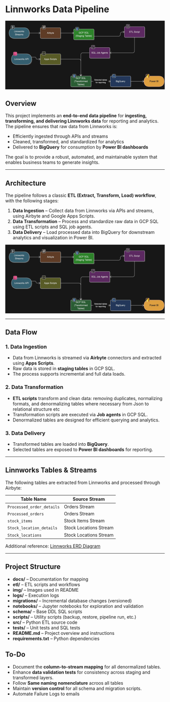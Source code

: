 # Linnworks Data Pipeline

![Architecture](img/arhci_img.jpg)  

## Overview
This project implements an **end-to-end data pipeline** for **ingesting, transforming, and delivering Linnworks data** for reporting and analytics. The pipeline ensures that raw data from Linnworks is:

- Efficiently ingested through APIs and streams  
- Cleaned, transformed, and standardized for analytics  
- Delivered to **BigQuery** for consumption by **Power BI dashboards**  

The goal is to provide a robust, automated, and maintainable system that enables business teams to generate insights.

---

## Architecture
The pipeline follows a classic **ETL (Extract, Transform, Load) workflow**, with the following stages:  

1. **Data Ingestion** – Collect data from Linnworks via APIs and streams, using Airbyte and Google Apps Scripts.  
2. **Data Transformation** – Process and standardize raw data in GCP SQL using ETL scripts and SQL job agents.  
3. **Data Delivery** – Load processed data into BigQuery for downstream analytics and visualization in Power BI.  

![Architecture](img/arhci_img.jpg)  

---

## Data Flow

### 1. Data Ingestion
- Data from Linnworks is streamed via **Airbyte** connectors and extracted using **Apps Scripts**.  
- Raw data is stored in **staging tables** in GCP SQL.  
- The process supports incremental and full data loads.  

### 2. Data Transformation
- **ETL scripts** transform and clean data: removing duplicates, normalizing formats, and denormalizing tables where necessary from Json to relational structure etc 
- Transformation scripts are executed via **Job agents** in GCP SQL.  
- Denormalized tables are designed for efficient querying and analytics.  

### 3. Data Delivery
- Transformed tables are loaded into **BigQuery**.  
- Selected tables are exposed to **Power BI dashboards** for reporting.  


---

## Linnworks Tables & Streams
The following tables are extracted from Linnworks and processed through Airbyte:

| Table Name                 | Source Stream           |
|-----------------------------|------------------------|
| `Processed_order_details`   | Orders Stream          |
| `Processed_orders`          | Orders Stream          |
| `stock_items`               | Stock Items Stream     |
| `Stock_location_details`    | Stock Locations Stream |
| `Stock_locations`           | Stock Locations Stream |

Additional reference: [Linnworks ERD Diagram](https://docs.linnworks.com/resources/Storage/documentation/Files/LW_Database_structure_image.png)

---

## Project Structure

- **docs/** – Documentation for mapping
- **etl/** – ETL scripts and workflows
- **img/** – Images used in README 
- **logs/** – Execution logs
- **migrations/** – Incremental database changes (versioned)
- **notebooks/** – Jupyter notebooks for exploration and validation
- **schema/** – Base DDL SQL scripts
- **scripts/** – Utility scripts (backup, restore, pipeline run, etc.)
- **src/** – Python ETL source code
- **tests/** – Unit tests and SQL tests
- **README.md** – Project overview and instructions
- **requirements.txt** – Python dependencies




## To-Do

- Document the **column-to-stream mapping** for all denormalized tables.  
- Enhance **data validation tests** for consistency across staging and transformed layers.  
- Follow **Same naming nomenclature**  acroos all tables 
- Maintain **version control** for all schema and migration scripts.  
- Automate Failure Logs to emails
